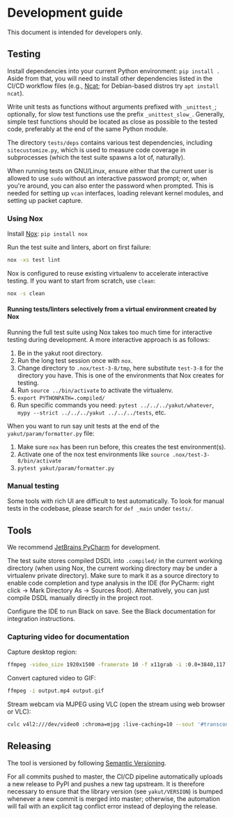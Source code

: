 # Development guide

This document is intended for developers only.

## Testing

Install dependencies into your current Python environment: `pip install .`
Aside from that, you will need to install other dependencies listed in the CI/CD workflow files
(e.g., [Ncat](https://nmap.org/ncat/); for Debian-based distros try `apt install ncat`).

Write unit tests as functions without arguments prefixed with ``_unittest_``;
optionally, for slow test functions use the prefix ``_unittest_slow_``.
Generally, simple test functions should be located as close as possible to the tested code,
preferably at the end of the same Python module.

The directory `tests/deps` contains various test dependencies, including `sitecustomize.py`,
which is used to measure code coverage in subprocesses (which the test suite spawns a lot of, naturally).

When running tests on GNU/Linux, ensure either that the current user is allowed to use `sudo` without an
interactive password prompt; or, when you're around, you can also enter the password when prompted.
This is needed for setting up `vcan` interfaces, loading relevant kernel modules, and setting up packet capture.

### Using Nox

Install [Nox](https://nox.thea.codes): `pip install nox`

Run the test suite and linters, abort on first failure:

```bash
nox -xs test lint
```

Nox is configured to reuse existing virtualenv to accelerate interactive testing.
If you want to start from scratch, use `clean`:

```bash
nox -s clean
```

#### Running tests/linters selectively from a virtual environment created by Nox

Running the full test suite using Nox takes too much time for interactive testing during development.
A more interactive approach is as follows:

1. Be in the yakut root directory.
2. Run the long test session once with `nox`.
3. Change directory to `.nox/test-3-8/tmp`, here substitute `test-3-8` for the directory you have. 
   This is one of the environments that Nox creates for testing.
4. Run `source ../bin/activate` to activate the virtualenv.
5. `export PYTHONPATH=.compiled/`
6. Run specific commands you need:
   `pytest ../../../yakut/whatever`, `mypy --strict ../../../yakut ../../../tests`, etc.

When you want to run say unit tests at the end of the `yakut/param/formatter.py` file:

1. Make sure `nox` has been run before, this creates the test environment(s).
2. Activate one of the nox test environments like `source .nox/test-3-8/bin/activate`
3. `pytest yakut/param/formatter.py`

### Manual testing

Some tools with rich UI are difficult to test automatically.
To look for manual tests in the codebase, please search for `def _main` under `tests/`.

## Tools

We recommend [JetBrains PyCharm](https://www.jetbrains.com/pycharm/) for development.

The test suite stores compiled DSDL into `.compiled/` in the current working directory
(when using Nox, the current working directory may be under a virtualenv private directory).
Make sure to mark it as a source directory to enable code completion and type analysis in the IDE
(for PyCharm: right click -> Mark Directory As -> Sources Root).
Alternatively, you can just compile DSDL manually directly in the project root.

Configure the IDE to run Black on save.
See the Black documentation for integration instructions.

### Capturing video for documentation

Capture desktop region:

```bash
ffmpeg -video_size 1920x1500 -framerate 10 -f x11grab -i :0.0+3840,117 output.mp4 -y
```

Convert captured video to GIF:

```bash
ffmpeg -i output.mp4 output.gif
```

Stream webcam via MJPEG using VLC (open the stream using web browser or VLC):

```bash
cvlc v4l2:///dev/video0 :chroma=mjpg :live-caching=10 --sout '#transcode{vcodec=mjpg}:std{access=http{mime=multipart/x-mixed-replace;boundary=-7b3cc56e5f51db803f790dad720ed50a},mux=mpjpeg,dst=0.0.0.0:8080}' --network-caching=0
```

## Releasing

The tool is versioned by following [Semantic Versioning](https://semver.org).

For all commits pushed to master, the CI/CD pipeline automatically uploads a new release to PyPI
and pushes a new tag upstream.
It is therefore necessary to ensure that the library version (see ``yakut/VERSION``) is bumped whenever
a new commit is merged into master;
otherwise, the automation will fail with an explicit tag conflict error instead of deploying the release.
